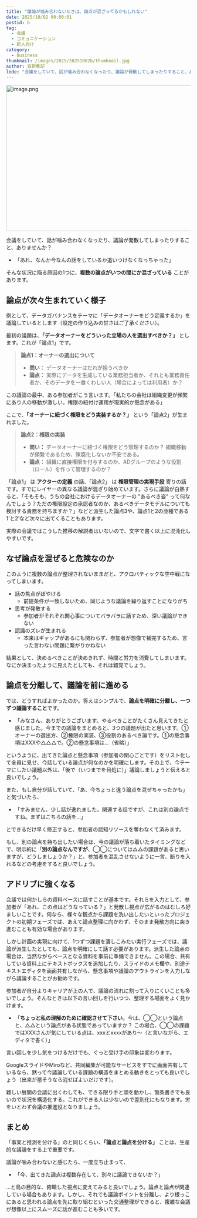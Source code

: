 ```yaml
---
title: "議論が噛み合わないときは、論点が混ざってるかもしれない"
date: 2025/10/02 00:00:01
postid: b
tag:
  - 会議
  - コミュニケーション
  - 新人向け
category:
  - Business
thumbnail: /images/2025/20251002b/thumbnail.jpg
author: 真野隼記
lede: "会議をしていて、話が噛み合わなくなったり、議論が発散してしまったりすること、ありませんか？そんな状況に陥る原因の1つに、複数の論点がいつの間にか混ざっている*ことがあります。"
---
```

<img src="/images/2025/20251002b/image.jpg" alt="image.png" width="800" height="397" loading="lazy">

会議をしていて、話が噛み合わなくなったり、議論が発散してしまったりすること、ありませんか？

- 「あれ、なんか今なんの話をしているか追いつけなくなっちゃった」

そんな状況に陥る原因の1つに、**複数の論点がいつの間にか混ざっている** ことがあります。

## 論点が次々生まれていく様子

例として、データガバナンスをテーマに「データオーナーをどう定義するか」を議論しているとします（設定の作り込みの甘さはご了承ください）。

最初の議題は、**「データオーナーをどういった立場の人を選出すべきか？」** とします。これが「論点1」です。

> **論点1：オーナーの選出について**
>
> * **問い：** データオーナーはだれが担うべきか
> * **論点：** 実際にデータを生成している業務担当者か、それとも業務責任者か、そのデータを一番くわしい人（場合によっては利用者）か？

この議論の最中、ある参加者がこう言います。「私たちの会社は組織変更が頻繁にあり人の移動が激しい。権限の紐付け運用が現実的か懸念がある」

ここで、**「オーナーに紐づく権限をどう実装するか？」** という「論点2」が生まれました。

> **論点2：権限の実装**
>
> * **問い：** データオーナーに紐づく権限をどう管理するのか？ 組織移動が頻繁であるため、陳腐化しないか不安である。
> * **論点：** 組織に直接権限を付与するのか、ADグループのような役割（ロール）を作って管理するのか？

「論点1」 は **アクターの定義** の話、「論点2」 は **権限管理の実現手段** 寄りの話です。すでにレイヤーの異なる議論が混ざり始めています。さらに議論が白熱すると、「そもそも、うちの会社におけるデータオーナーの "あるべき姿" って何なんでしょう？ただの権限設定の承認者なのか、あるべきデータモデルについても検討する責務を持ちますか？」などと派生した論点3や、論点1と2の亜種である1'と2’など次々に出てくることもあります。

実際の会議ではこうした推移の解説者はいないので、文字で書く以上に混沌化しやすいです。

## なぜ論点を混ぜると危険なのか

このように複数の論点が整理されないままだと、アクロバティックな空中戦になってしまいます。

* 話の焦点がぼやける
  * 前提条件が一致しないため、同じような議論を繰り返すことになりがち
* 思考が発散する
  * 参加者がそれぞれ関心事についてバラバラに話すため、深い議論ができない
* 認識のズレが生まれる
  * 本来はギャップがあるにも関わらず、参加者が想像で補完するため、言った言わない問題に繋がりかねない

結果として、決めるべきことが決めきれず、時間と労力を消費してしまいます。なにか決まったように見えたとしても、それは錯覚でしょう。

## 論点を分離して、議論を前に進める

では、どうすればよかったのか。答えはシンプルで、**論点を明確に分離し、一つずつ議論すること**です。

- 「みなさん、ありがとうございます。やるべきことがたくさん見えてきたと感じました。今までの議論をまとめると、3つの議題が出たと思います。①オーナーの選出方、②権限の実装、③役割のあるべき論です。①の懸念事項はXXXや△△△で。②の懸念事項は...（省略）」

というように、出てきた論点と懸念事項（参加者の関心ごとです）をリスト化して全員に見せ、今話している論点が何なのかを明確にします。その上で、今テーマにしたい議題以外は、「後で（いつまでを目処に）」議論しましょうと伝えると良いでしょう。

また、もし自分が話していて、「あ、今ちょっと違う論点を混ぜちゃったかも」と気づいたら、

- 「すみません、少し話が逸れました。関連する話ですが、これは別の論点ですね。まずはこちらの話を…」

とできるだけ早く修正すると、参加者の認知リソースを奪わなくて済みます。

もし、別の論点を持ち出したい場合は、今の議論が落ち着いたタイミングなどで、明示的に「**別の論点なんですが**、◯◯については△△の課題があると思いますが、どうしましょうか？」と、参加者を混乱させないように一言、断りを入れるなどの考慮をすると良いでしょう。

## アドリブに強くなる

会議では何かしらの資料ベースに話すことが基本です。それらを入力として、参加者が「あれ、この点はどうなっている？」と発散し視点が広がるのはむしろ好ましいことです。何なら、様々な観点から課題を洗い出したいといったプロジェクトの初期フェーズでは、あえて論点整理に向かわず、そのまま発散方向に突き進むことも有効な場合があります。

しかし計画の実現に向けて、1つずつ課題を潰しこみたい実行フェーズでは、議論が派生したとしても、論点を明確にして話す必要があります。派生した論点の場合は、当然ながらベースとなる資料を事前に準備できません。この場合、共有している資料上にテキストボックスを追加したり、スライドのメモ欄や、別途テキストエディタを画面共有しながら、懸念事項や議論のアウトラインを入力しながら議論することがお勧めです。

参加者が自分よりキャリアが上の人で、議論の流れに割って入りにくいことも多いでしょう。そんなときは以下の言い回しを行いつつ、整理する場面をよく見かけます。

- 「**ちょっと私の理解のために確認させて下さい**。今は、◯◯という論点と、△△という論点がある状態であっていますか？ この場合、◯◯の課題ではXXXさんが気にしている点は、xxxとxxxxがあり～（と言いながら、エディタで書く）」

言い回しを少し気をつけるだけでも、ぐっと受け手の印象は変わります。

GoogleスライドやMiroなど、共同編集が可能なサービスをすでに画面共有しているなら、黙って今議論している課題の構造をまとめる動きをとっても良いでしょう（出来が悪そうなら消せばよいだけです）。

難しい展開の会議に出くわしても、できる限り手と頭を動かし、箇条書きでも良いので状況を構造化する。これができる人は少ないので差別化にもなります。労をいとわず会議の推進役となりましょう。

## まとめ

「事実と推測を分ける」のと同じくらい、**「論点と論点を分ける」** ことは、生産的な議論をする上で重要です。

議論が噛み合わないと感じたら、一度立ち止まって、

- 「今、出てきた論点は複数存在して、別々に議論できないか？」

...と鳥の目的な、俯瞰した視点に変えてみると良いでしょう。論点と論点が関連している場合もあります。しかし、それでも議論ポイントを分離し、より根っこにあると思われる論点を先に取り組むといった交通整理ができると、複雑な会議が想像以上にスムーズに話が進むことも多いです。
